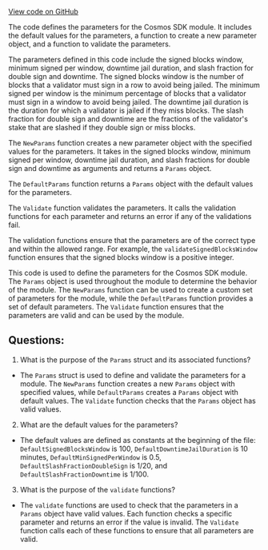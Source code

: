 [View code on GitHub](https://github.com/cosmos/cosmos-sdk.git/x/slashing/types/params.go)

The code defines the parameters for the Cosmos SDK module. It includes the default values for the parameters, a function to create a new parameter object, and a function to validate the parameters.

The parameters defined in this code include the signed blocks window, minimum signed per window, downtime jail duration, and slash fraction for double sign and downtime. The signed blocks window is the number of blocks that a validator must sign in a row to avoid being jailed. The minimum signed per window is the minimum percentage of blocks that a validator must sign in a window to avoid being jailed. The downtime jail duration is the duration for which a validator is jailed if they miss blocks. The slash fraction for double sign and downtime are the fractions of the validator's stake that are slashed if they double sign or miss blocks.

The `NewParams` function creates a new parameter object with the specified values for the parameters. It takes in the signed blocks window, minimum signed per window, downtime jail duration, and slash fractions for double sign and downtime as arguments and returns a `Params` object.

The `DefaultParams` function returns a `Params` object with the default values for the parameters.

The `Validate` function validates the parameters. It calls the validation functions for each parameter and returns an error if any of the validations fail.

The validation functions ensure that the parameters are of the correct type and within the allowed range. For example, the `validateSignedBlocksWindow` function ensures that the signed blocks window is a positive integer.

This code is used to define the parameters for the Cosmos SDK module. The `Params` object is used throughout the module to determine the behavior of the module. The `NewParams` function can be used to create a custom set of parameters for the module, while the `DefaultParams` function provides a set of default parameters. The `Validate` function ensures that the parameters are valid and can be used by the module.
## Questions: 
 1. What is the purpose of the `Params` struct and its associated functions?
- The `Params` struct is used to define and validate the parameters for a module. The `NewParams` function creates a new `Params` object with specified values, while `DefaultParams` creates a `Params` object with default values. The `Validate` function checks that the `Params` object has valid values.

2. What are the default values for the parameters?
- The default values are defined as constants at the beginning of the file: `DefaultSignedBlocksWindow` is 100, `DefaultDowntimeJailDuration` is 10 minutes, `DefaultMinSignedPerWindow` is 0.5, `DefaultSlashFractionDoubleSign` is 1/20, and `DefaultSlashFractionDowntime` is 1/100.

3. What is the purpose of the `validate` functions?
- The `validate` functions are used to check that the parameters in a `Params` object have valid values. Each function checks a specific parameter and returns an error if the value is invalid. The `Validate` function calls each of these functions to ensure that all parameters are valid.